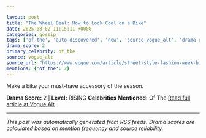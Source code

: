 ```yaml
---

layout: post
title: "The Wheel Deal: How to Look Cool on a Bike"
date: 2025-08-02 11:15:11 +0000
categories: gossip
tags: ['of-the', 'auto-discovered', 'new', 'source-vogue_alt', 'drama-rising']
drama_score: 2
primary_celebrity: of_the
source: vogue_alt
source_url: "https://www.vogue.com/article/street-style-fashion-week-biking-fashion-copenhagen"
mentions: {'of_the': 2}
---
```


Make a bike your must-have accessory of the season.

**Drama Score:** 2 | **Level:** RISING **Celebrities Mentioned:** Of The [Read full article at Vogue Alt](https://www.vogue.com/article/street-style-fashion-week-biking-fashion-copenhagen)

---

*This post was automatically generated from RSS feeds. Drama scores are calculated based on mention frequency and source reliability.*